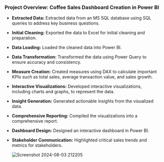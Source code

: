 ### Project Overview: Coffee Sales Dashboard Creation in Power BI

- **Extracted Data:** Extracted data from an MS SQL database using SQL queries to address key business questions.
- **Initial Cleaning:** Exported the data to Excel for initial cleaning and preparation.
- **Data Loading:** Loaded the cleaned data into Power BI.
- **Data Transformation:** Transformed the data using Power Query to ensure accuracy and consistency.
- **Measure Creation:** Created measures using DAX to calculate important KPIs such as total sales, average transaction value, and sales growth.
- **Interactive Visualizations:** Developed interactive visualizations, including charts and graphs, to represent the data.
- **Insight Generation:** Generated actionable insights from the visualized data.
- **Comprehensive Reporting:** Compiled the visualizations into a comprehensive report.
- **Dashboard Design:** Designed an interactive dashboard in Power BI.
- **Stakeholder Communication:** Highlighted critical sales trends and metrics for stakeholders.

  ![Screenshot 2024-08-03 212205](https://github.com/user-attachments/assets/4ac50d51-bf3e-4aa7-b2bf-a86cf2ac1ba0)
